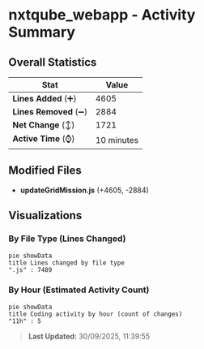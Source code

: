 # nxtqube_webapp - Activity Summary 

## Overall Statistics

| Stat                   | Value                                                             |
| ---------------------- | ----------------------------------------------------------------- |
| **Lines Added** (➕)   | 4605                                          |
| **Lines Removed** (➖) | 2884                                        |
| **Net Change** (↕)    | 1721                |
| **Active Time** (⌚)   | 10 minutes |


## Modified Files
- **updateGridMission.js** (+4605, -2884)

## Visualizations

### By File Type (Lines Changed)

```mermaid
pie showData
title Lines changed by file type
".js" : 7489
```

### By Hour (Estimated Activity Count)

```mermaid
pie showData
title Coding activity by hour (count of changes)
"11h" : 5
```


> **Last Updated:** 30/09/2025, 11:39:55